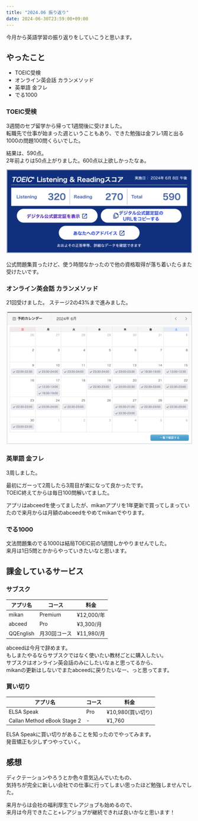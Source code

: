 ```yaml
---
title: "2024.06 振り返り"
date: 2024-06-30T23:59:00+09:00
---
```


今月から英語学習の振り返りをしていこうと思います。

## やったこと

- TOEIC受検
- オンライン英会話 カランメソッド
- 英単語 金フレ
- でる1000

### TOEIC受検

3週間のセブ留学から帰って1週間後に受けました。  
転職先で仕事が始まった週ということもあり、できた勉強は金フレ1周と出る1000の問題100問くらいでした。

結果は、590点。  
2年前よりは50点上がりました。600点以上欲しかったなぁ。

![toeic result](toeic_result.jp.png)


公式問題集買ったけど、使う時間なかったので他の資格取得が落ち着いたらまた受けたいです。


### オンライン英会話 カランメソッド

21回受けました。
ステージ2の43%まで進みました。

![qqenglish](qqenglish.jp.png)




### 英単語 金フレ

3周しました。

最初にガーって2周したら3周目が楽になって良かったです。  
TOEIC終えてからは毎日100問解いてました。

アプリはabceedを使ってましたが、mikanアプリを1年更新で買ってしまっていたので来月からは月額のabceedをやめてmikanでやります。

### でる1000

文法問題集のでる1000は結局TOEIC前の1週間しかやりませんでした。  
来月は1日5問とかからやっていきたいなと思います。

## 課金しているサービス

### サブスク
| アプリ名 | コース | 料金 |
| ------- | --- | ---- |
| mikan   | Premium | ¥12,000/年 |
| abceed  | Pro | ¥3,300/月 |
| QQEnglish | 月30回コース | ¥11,980/月 |

abceedは今月で辞めます。  
もしまたやるならサブスクではなく使いたい教材ごとに購入したい。  
サブスクはオンライン英会話のみにしたいなぁと思ってるから、  
mikanの更新はしないでまたabceedに戻りたいなー、っと思ってます。

### 買い切り
| アプリ名 | コース | 料金 |
| ------- | --- | ---- |
| ELSA Speak | Pro | ¥10,980(買い切り) |
| Callan Method eBook Stage 2 | - | ¥1,760 |

ELSA Speakに買い切りがあることを知ったのでやってみます。  
発音矯正も少しずつやっていく。

## 感想

ディクテーションやろうとか色々意気込んでいたもの、  
気持ちが完全に新しい会社での仕事に行ってしまい思ったほど勉強しませんでした。

来月からは会社の福利厚生でレアジョブも始めるので、  
来月は今月できたこと+レアジョブが継続できれば良いかなと思います！
